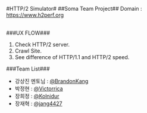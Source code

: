 #HTTP/2 Simulator#
##Soma Team Project##
Domain : https://www.h2perf.org
<br><br>

###UX FLOW###
1. Check HTTP/2 server.
2. Crawl Site.
3. See difference of HTTP/1.1 and HTTP/2 speed.

###Team List###
- 강상진 멘토님 : [@BrandonKang](https://github.com/BrandonKang)
- 박정현 : [@Victorrica](https://github.com/victorrica)
- 장희정 : [@Kolnidur](https://github.com/Kolnidur)
- 장재혁 : [@jang4427](https://github.com/jang4427)
